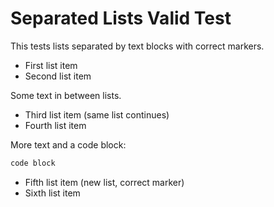 # Separated Lists Valid Test

This tests lists separated by text blocks with correct markers.

- First list item
- Second list item

Some text in between lists.

- Third list item (same list continues)
- Fourth list item

More text and a code block:

```javascript
code block
```

- Fifth list item (new list, correct marker)
- Sixth list item
